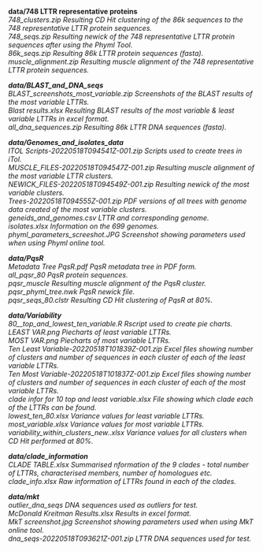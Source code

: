 **data/748 LTTR representative proteins** <br>
<i>748_clusters.zip<i> Resulting CD Hit clustering of the 86k sequences to the 748 representative LTTR protein sequences. <br>
<i>748_seqs.zip<i> Resulting newick of the 748 representative LTTR protein sequences after using the Phyml Tool. <br>
<i>86k_seqs.zip<i> Resulting 86k LTTR protein sequences (fasta). <br>
<i>muscle_alignment.zip<i> Resulting muscle alignment of the 748 representative LTTR protein sequences. <br>

**data/BLAST_and_DNA_seqs** <br>
<i>BLAST_screenshots_most_variable.zip<i> Screenshots of the BLAST results of the most variable LTTRs. <br>
<i>Blast results.xlsx<i> Resulting BLAST results of the most variable & least variable LTTRs in excel format. <br>
<i>all_dna_sequences.zip<i> Resulting 86k LTTR DNA sequences (fasta). <br>

**data/Genomes_and_isolates_data** <br>
<i>ITOL Scripts-20220518T094541Z-001.zip<i> Scripts used to create trees in iTol. <br>
<i>MUSCLE_FILES-20220518T094547Z-001.zip<i> Resulting muscle alignment of the most variable LTTR clusters. <br>
<i>NEWICK_FILES-20220518T094549Z-001.zip<i> Resulting newick of the most variable clusters. <br>
<i>Trees-20220518T094555Z-001.zip<i> PDF versions of all trees with genome data created of the most variable clusters. <br>
<i>geneids_and_genomes.csv<i> LTTR and corresponding genome. <br>
<i>isolates.xlsx<i> Information on the 699 genomes. <br>
<i>phyml_parameters_screeshot.JPG<i> Screenshot showing parameters used when using Phyml online tool. <br>

**data/PqsR** <br>
<i>Metadata Tree PqsR.pdf<i> PqsR metadata tree in PDF form. <br>
<i>all_pqsr_80<i> PqsR protein sequences. <br>
<i>pqsr_muscle<i> Resulting muscle alignment of the PqsR cluster. <br>
<i>pqsr_phyml_tree.nwk<i> PqsR newick file. <br>
<i>pqsr_seqs_80.clstr<i> Resulting CD Hit clustering of PqsR at 80%. <br>

**data/Variability** <br>
<i>80__top_and_lowest_ten_variable.R<i> Rscript used to create pie charts. <br>
<i>LEAST VAR.png<i> Piecharts of least variable LTTRs. <br>
<i>MOST  VAR.png<i> Piecharts of most variable LTTRs. <br>
<i>Ten Least Variable-20220518T101839Z-001.zip<i> Excel files showing number of clusters and number of sequences in each cluster of each of the least variable LTTRs. <br>
<i>Ten Most Variable-20220518T101837Z-001.zip<i> Excel files showing number of clusters and number of sequences in each cluster of each of the most variable LTTRs. <br>
<i>clade infor for 10 top and least variable.xlsx<i> File showing which clade each of the LTTRs can be found. <br>
<i>lowest_ten_80.xlsx<i> Variance values for least variable LTTRs. <br>
<i>most_variable.xlsx<i> Variance values for most variable LTTRs. <br>
<i>variability_within_clusters_new..xlsx<i> Variance values for all clusters when CD Hit performed at 80%. <br>

**data/clade_information** <br>
<i>CLADE TABLE.xlsx<i> Summarised nformation of the 9 clades - total number of LTTRs, characterised members, number of homologues etc. <br>
<i>clade_info.xlsx<i> Raw information of LTTRs found in each of the clades. <br>

**data/mkt** <br>
<i>outlier_dna_seqs<i> DNA sequences used as outliers for test. <br>
<i>McDonald Kreitman Results.xlsx<i> Results in excel format. <br>
<i>MkT screenshot.jpg<i> Screenshot showing parameters used when using MkT online tool. <br>
<i>dna_seqs-20220518T093621Z-001.zip<i> LTTR DNA sequences used for test. <br>
